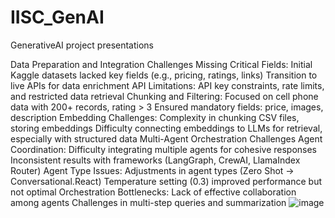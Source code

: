 # IISC_GenAI
GenerativeAI project presentations

Data Preparation and Integration Challenges
Missing Critical Fields:
Initial Kaggle datasets lacked key fields (e.g., pricing, ratings, links)
Transition to live APIs for data enrichment
API Limitations:
API key constraints, rate limits, and restricted data retrieval
Chunking and Filtering:
Focused on cell phone data with 200+ records, rating > 3
Ensured mandatory fields: price, images, description
Embedding Challenges:
Complexity in chunking CSV files, storing embeddings
Difficulty connecting embeddings to LLMs for retrieval, especially with structured data
Multi-Agent Orchestration Challenges
Agent Coordination:
Difficulty integrating multiple agents for cohesive responses
Inconsistent results with frameworks (LangGraph, CrewAI, LlamaIndex Router)
Agent Type Issues:
Adjustments in agent types (Zero Shot → Conversational.React)
Temperature setting (0.3) improved performance but not optimal
Orchestration Bottlenecks:
Lack of effective collaboration among agents
Challenges in multi-step queries and summarization
![image](https://github.com/user-attachments/assets/baf65283-b2a3-42b9-a6a0-5a18b7efb97e)

